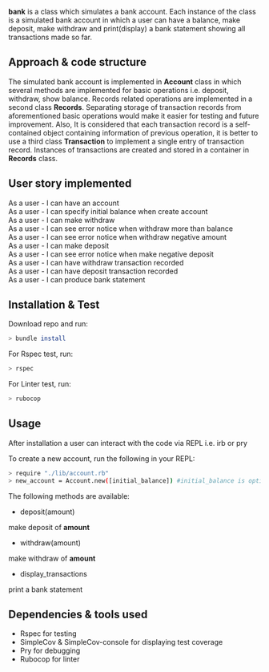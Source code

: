 __bank__ is a class which simulates a bank account. Each instance of the class is a simulated bank account in which a user can have a balance, make deposit, make withdraw and print(display) a bank statement showing all transactions made so far.

## Approach & code structure

The simulated bank account is implemented in __Account__ class in which several methods are implemented for basic operations i.e. deposit, withdraw, show balance. Records related operations are implemented in a second class __Records__. Separating storage of transaction records from aforementioned basic operations would make it easier for testing and future improvement. Also, It is considered that each transaction record is a self-contained object containing information of previous operation, it is better to use a third class __Transaction__ to implement a single entry of transaction record. Instances of transactions are created and stored in a container in __Records__ class.

## User story implemented

As a user - I can have an account  
As a user - I can specify initial balance when create account  
As a user - I can make withdraw  
As a user - I can see error notice when withdraw more than balance  
As a user - I can see error notice when withdraw negative amount  
As a user - I can make deposit  
As a user - I can see error notice when make negative deposit  
As a user - I can have withdraw transaction recorded  
As a user - I can have deposit transaction recorded  
As a user - I can produce bank statement

## Installation & Test

Download repo and run:
```bash
> bundle install
```
For Rspec test, run:
```bash
> rspec
```
For Linter test, run:
```bash
> rubocop
```

## Usage

After installation a user can interact with the code via REPL i.e. irb or pry

To create a new account, run the following in your REPL:
```bash
> require "./lib/account.rb"
> new_account = Account.new([initial_balance]) #initial_balance is optional and is zero by default
```
The following methods are available:

- deposit(amount)

make deposit of __amount__

- withdraw(amount)

make withdraw of __amount__

- display_transactions

print a bank statement

## Dependencies & tools used

- Rspec for testing
- SimpleCov & SimpleCov-console for displaying test coverage
- Pry for debugging
- Rubocop for linter
